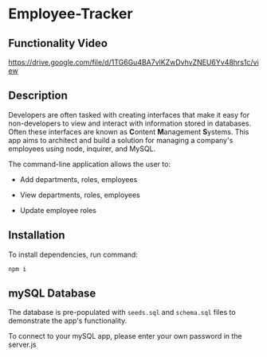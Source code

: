 # Employee-Tracker

## Functionality Video

https://drive.google.com/file/d/1TG6Gu4BA7vlKZwDvhvZNEU6Yv48hrs1c/view


## Description

Developers are often tasked with creating interfaces that make it easy for non-developers to view and interact with information stored in databases. Often these interfaces are known as **C**ontent **M**anagement **S**ystems. This app aims to architect and build a solution for managing a company's employees using node, inquirer, and MySQL.

The command-line application allows the user to:

  * Add departments, roles, employees

  * View departments, roles, employees

  * Update employee roles



## Installation

To install dependencies, run command:

```
npm i
```


## mySQL Database

The database is pre-populated with `seeds.sql` and `schema.sql` files to demonstrate the app's functionality.

To connect to your mySQL app, please enter your own password in the server.js
